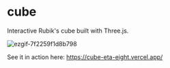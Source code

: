 # cube
Interactive Rubik's cube built with Three.js.

![ezgif-7f2259f1d8b798](https://github.com/user-attachments/assets/8d32f06f-a6c8-4b5a-a3d9-2f07b4213e0d)


See it in action here: https://cube-eta-eight.vercel.app/
